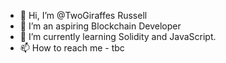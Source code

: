 - 👋 Hi, I’m @TwoGiraffes Russell
- 👀 I’m an aspiring Blockchain Developer
- 🌱 I’m currently learning Solidity and JavaScript.
- 📫 How to reach me - tbc

<!---
TwoGiraffes/TwoGiraffes is a ✨ special ✨ repository because its `README.md` (this file) appears on your GitHub profile.
You can click the Preview link to take a look at your changes.
--->
